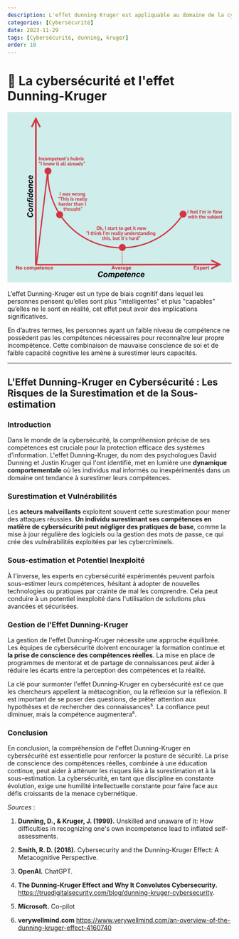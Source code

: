 ```yaml
---
description: L'effet dunning Kruger est appliquable au domaine de la cybersécurité et cela représente une menace pour les entreprises.
categories: [Cybersécurité]
date: 2023-11-29
tags: [Cybersécurité, dunning, kruger]
order: 10
---
```


# :zany_face: La cybersécurité et l'effet Dunning-Kruger

![(Source : fourweekmba.com)](images/cybersecurite_dunning_kruger/dunning-kruger.webp)

L’effet Dunning-Kruger est un type de biais cognitif dans lequel les personnes pensent qu’elles sont plus "intelligentes" et plus "capables" qu’elles ne le sont en réalité, cet effet peut avoir des implications significatives.  

En d’autres termes, les personnes ayant un faible niveau de compétence ne possèdent pas les compétences nécessaires pour reconnaître leur propre incompétence. Cette combinaison de mauvaise conscience de soi et de faible capacité cognitive les amène à surestimer leurs capacités.

---

## L'Effet Dunning-Kruger en Cybersécurité : Les Risques de la Surestimation et de la Sous-estimation

### Introduction

Dans le monde de la cybersécurité, la compréhension précise de ses compétences est cruciale pour la protection efficace des systèmes d'information. L'effet Dunning-Kruger, du nom des psychologues David Dunning et Justin Kruger qui l'ont identifié, met en lumière une **dynamique comportementale** où les individus mal informés ou inexpérimentés dans un domaine ont tendance à surestimer leurs compétences.

### Surestimation et Vulnérabilités

Les **acteurs malveillants** exploitent souvent cette surestimation pour mener des attaques réussies. **Un individu surestimant ses compétences en matière de cybersécurité peut négliger des pratiques de base**, comme la mise à jour régulière des logiciels ou la gestion des mots de passe, ce qui crée des vulnérabilités exploitées par les cybercriminels.

### Sous-estimation et Potentiel Inexploité

À l'inverse, les experts en cybersécurité expérimentés peuvent parfois sous-estimer leurs compétences, hésitant à adopter de nouvelles technologies ou pratiques par crainte de mal les comprendre. Cela peut conduire à un potentiel inexploité dans l'utilisation de solutions plus avancées et sécurisées.

### Gestion de l'Effet Dunning-Kruger

La gestion de l'effet Dunning-Kruger nécessite une approche équilibrée. Les équipes de cybersécurité doivent encourager la formation continue et **la prise de conscience des compétences réelles**. La mise en place de programmes de mentorat et de partage de connaissances peut aider à réduire les écarts entre la perception des compétences et la réalité.

La clé pour surmonter l'effet Dunning-Kruger en cybersécurité est ce que les chercheurs appellent la métacognition, ou la réflexion sur la réflexion. Il est important de se poser des questions, de prêter attention aux hypothèses et de rechercher des connaissances⁵. La confiance peut diminuer, mais la compétence augmentera⁵.

### Conclusion

En conclusion, la compréhension de l'effet Dunning-Kruger en cybersécurité est essentielle pour renforcer la posture de sécurité. La prise de conscience des compétences réelles, combinée à une éducation continue, peut aider à atténuer les risques liés à la surestimation et à la sous-estimation. La cybersécurité, en tant que discipline en constante évolution, exige une humilité intellectuelle constante pour faire face aux défis croissants de la menace cybernétique.

*Sources* : 

1. **Dunning, D., & Kruger, J. (1999).** Unskilled and unaware of it: How difficulties in recognizing one's own incompetence lead to inflated self-assessments.

2. **Smith, R. D. (2018).** Cybersecurity and the Dunning-Kruger Effect: A Metacognitive Perspective.

3. **OpenAI.** ChatGPT.

4. **The Dunning-Kruger Effect and Why It Convolutes Cybersecurity.** https://truedigitalsecurity.com/blog/dunning-kruger-cybersecurity.

5. **Microsoft.** Co-pilot

6. **verywellmind.com** https://www.verywellmind.com/an-overview-of-the-dunning-kruger-effect-4160740